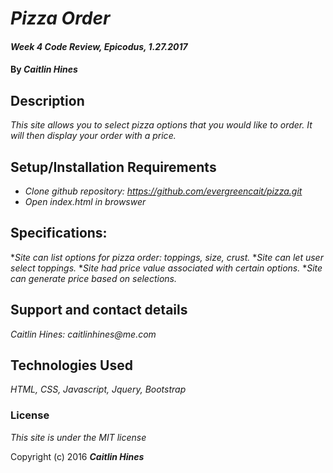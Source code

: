 # _Pizza Order_

#### _Week 4 Code Review, Epicodus, 1.27.2017_

#### By _**Caitlin Hines**_

## Description

_This site allows you to select pizza options that you would like to order. It will then display your order with a price._

## Setup/Installation Requirements

* _Clone github repository: https://github.com/evergreencait/pizza.git_
* _Open index.html in browswer_



## Specifications:

*_Site can list options for pizza order: toppings, size, crust._
*_Site can let user select toppings._
*_Site had price value associated with certain options._
*_Site can generate price based on selections._

## Support and contact details

_Caitlin Hines: caitlinhines@me.com_

## Technologies Used

_HTML, CSS, Javascript, Jquery, Bootstrap_

### License

*This site is under the MIT license*

Copyright (c) 2016 **_Caitlin Hines_**

